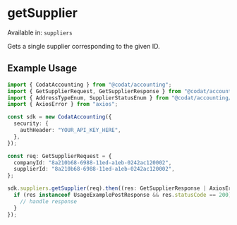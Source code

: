 # getSupplier
Available in: `suppliers`

Gets a single supplier corresponding to the given ID.

## Example Usage
```typescript
import { CodatAccounting } from "@codat/accounting";
import { GetSupplierRequest, GetSupplierResponse } from "@codat/accounting/dist/sdk/models/operations";
import { AddressTypeEnum, SupplierStatusEnum } from "@codat/accounting/dist/sdk/models/shared";
import { AxiosError } from "axios";

const sdk = new CodatAccounting({
  security: {
    authHeader: "YOUR_API_KEY_HERE",
  },
});

const req: GetSupplierRequest = {
  companyId: "8a210b68-6988-11ed-a1eb-0242ac120002",
  supplierId: "8a210b68-6988-11ed-a1eb-0242ac120002",
};

sdk.suppliers.getSupplier(req).then((res: GetSupplierResponse | AxiosError) => {
  if (res instanceof UsageExamplePostResponse && res.statusCode == 200) {
    // handle response
  }
});
```